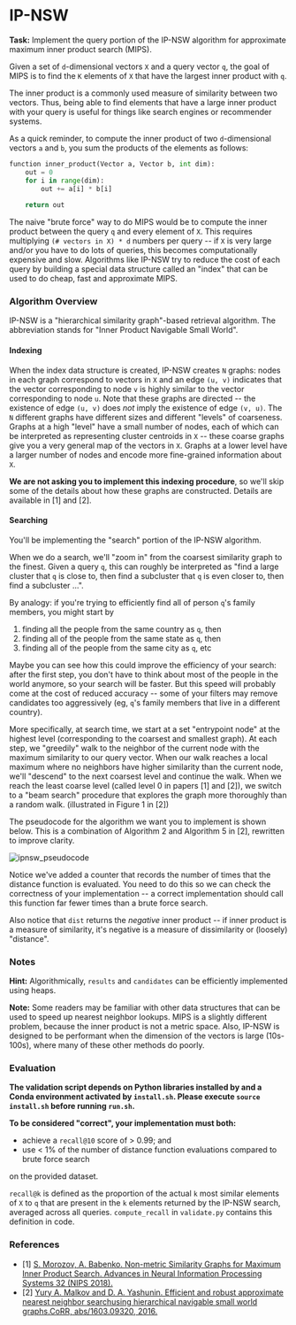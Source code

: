 # IP-NSW

__Task:__ Implement the query portion of the IP-NSW algorithm for approximate maximum inner product search (MIPS). 

Given a set of `d`-dimensional vectors `X` and a query vector `q`, the goal of MIPS is to find the `K` elements of `X` that have the largest inner product with `q`.  

The inner product is a commonly used measure of similarity between two vectors.  Thus, being able to find elements that have a large inner product with your query is useful for things like search engines or recommender systems.  

As a quick reminder, to compute the inner product of two `d`-dimensional vectors `a` and `b`, you sum the products of the elements as follows:

```python
function inner_product(Vector a, Vector b, int dim):
    out = 0
    for i in range(dim):
        out += a[i] * b[i]
    
    return out
```

The naive "brute force" way to do MIPS would be to compute the inner product between the query `q` and every element of `X`.  This requires multiplying `(# vectors in X) * d` numbers per query -- if `X` is very large and/or you have to do lots of queries, this becomes computationally expensive and slow.  Algorithms like IP-NSW try to reduce the cost of each query by building a special data structure called an "index" that can be used to do cheap, fast and approximate MIPS.  

### Algorithm Overview

IP-NSW is a "hierarchical similarity graph"-based retrieval algorithm.  The abbreviation stands for "Inner Product Navigable Small World".

#### Indexing

When the index data structure is created, IP-NSW creates `N` graphs: nodes in each graph correspond to vectors in `X` and an edge `(u, v)` indicates that the vector corresponding to node `v` is highly similar to the vector corresponding to node `u`.  Note that these graphs are directed -- the existence of edge `(u, v)` does _not_ imply the existence of edge `(v, u)`. The `N` different graphs have different sizes and different "levels" of coarseness.  Graphs at a high "level" have a small number of nodes, each of which can be interpreted as representing cluster centroids in `X` -- these coarse graphs give you a very general map of the vectors in `X`.  Graphs at a lower level have a larger number of nodes and encode more fine-grained information about `X`. 

__We are not asking you to implement this indexing procedure__, so we'll skip some of the details about how these graphs are constructed.  Details are available in [1] and [2].

#### Searching

You'll be implementing the "search" portion of the IP-NSW algorithm.

When we do a search, we'll "zoom in" from the coarsest similarity graph to the finest.  Given a query `q`, this can roughly be interpreted as "find a large cluster that `q` is close to, then find a subcluster that `q` is even closer to, then find a subcluster ...".

By analogy: if you're trying to efficiently find all of person `q`'s family members, you might start by
 1) finding all the people from the same country as `q`, then
 2) finding all of the people from the same state as `q`, then
 3) finding all of the people from the same city as `q`, etc

Maybe you can see how this could improve the efficiency of your search: after the first step, you don't have to think about most of the people in the world anymore, so your search will be faster.  But this speed will probably come at the cost of reduced accuracy -- some of your filters may remove candidates too aggressively (eg, `q`'s family members that live in a different country).

More specifically, at search time, we start at a set "entrypoint node" at the highest level (corresponding to the coarsest and smallest graph).  At each step, we "greedily" walk to the neighbor of the current node with the maximum similarity to our query vector.  When our walk reaches a local maximum where no neighbors have higher similarity than the current node, we'll "descend" to the next coarsest level and continue the walk.  When we reach the least coarse level (called level 0 in papers [1] and [2]), we switch to a "beam search" procedure that explores the graph more thoroughly than a random walk.  (illustrated in Figure 1 in [2])

The pseudocode for the algorithm we want you to implement is shown below.  This is a combination of Algorithm 2 and Algorithm 5 in [2], rewritten to improve clarity.

![ipnsw_pseudocode](docs/ipnsw_pseudocode.png)

Notice we've added a counter that records the number of times that the distance function is evaluated.  You need to do this so we can check the correctness of your implementation -- a correct implementation should call this function far fewer times than a brute force search.

Also notice that `dist` returns the _negative_ inner product -- if inner product is a measure of similarity, it's negative is a measure of dissimilarity or (loosely) "distance".


### Notes

__Hint:__ Algorithmically, `results` and `candidates` can be efficiently implemented using heaps.

__Note:__ Some readers may be familiar with other data structures that can be used to speed up nearest neighbor lookups.  MIPS is a slightly different problem, because the inner product is not a metric space.  Also, IP-NSW is designed to be performant when the dimension of the vectors is large (10s-100s), where many of these other methods do poorly.


### Evaluation

**The validation script depends on Python libraries installed by and a Conda
environment activated by `install.sh`. Please execute `source install.sh` before
running `run.sh`.**

__To be considered "correct", your implementation must both:__

 - achieve a `recall@10` score of > 0.99; and
 - use < 1% of the number of distance function evaluations compared to brute force search

on the provided dataset.

`recall@k` is defined as the proportion of the actual `k` most similar elements of `X` to `q` that are present in the `k` elements returned by the IP-NSW search, averaged across all queries.
`compute_recall` in `validate.py` contains this definition in code.

### References

- [1] [S. Morozov, A. Babenko. Non-metric Similarity Graphs for Maximum Inner Product Search. Advances in Neural Information Processing Systems 32 (NIPS 2018).](https://papers.nips.cc/paper/7722-non-metric-similarity-graphs-for-maximum-inner-product-search.pdf)
- [2] [Yury A. Malkov and D. A. Yashunin. Efficient and robust approximate nearest neighbor searchusing hierarchical navigable small world graphs.CoRR, abs/1603.09320, 2016.](https://arxiv.org/ftp/arxiv/papers/1603/1603.09320.pdf)
